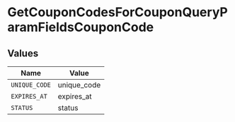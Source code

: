 # GetCouponCodesForCouponQueryParamFieldsCouponCode


## Values

| Name          | Value         |
| ------------- | ------------- |
| `UNIQUE_CODE` | unique_code   |
| `EXPIRES_AT`  | expires_at    |
| `STATUS`      | status        |